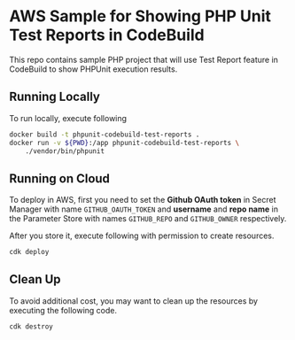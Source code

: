 # AWS Sample for Showing PHP Unit Test Reports in CodeBuild

This repo contains sample PHP project that will use Test Report feature in CodeBuild to show PHPUnit execution results.

## Running Locally

To run locally, execute following

```bash
docker build -t phpunit-codebuild-test-reports .
docker run -v ${PWD}:/app phpunit-codebuild-test-reports \
    ./vendor/bin/phpunit
```

## Running on Cloud

To deploy in AWS, first you need to set the **Github OAuth token** in Secret Manager with name `GITHUB_OAUTH_TOKEN` 
and **username** and **repo name** in the Parameter Store with names `GITHUB_REPO` and `GITHUB_OWNER` respectively.

After you store it, execute following with permission to create resources.

```bash
cdk deploy
```

## Clean Up

To avoid additional cost, you may want to clean up the resources by executing the following code.

```bash
cdk destroy
```
